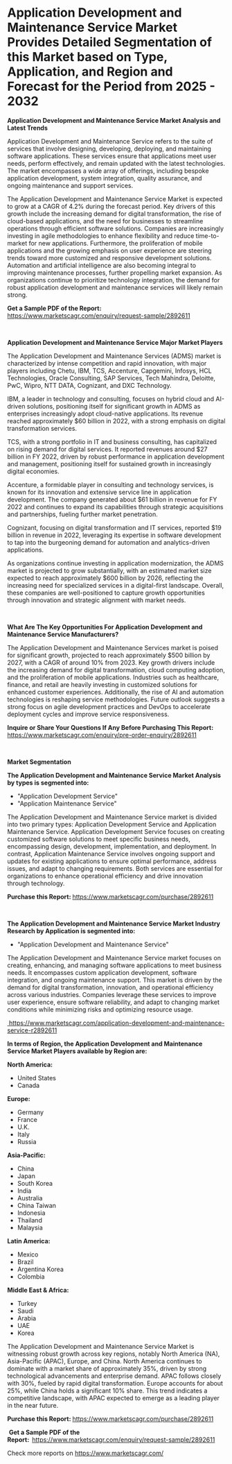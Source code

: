 <p><h1>Application Development and Maintenance Service Market Provides Detailed Segmentation of this Market based on Type, Application, and Region and Forecast for the Period from 2025 - 2032</h1></p><p><strong>Application Development and Maintenance Service Market Analysis and Latest Trends</strong></p>
<p><p>Application Development and Maintenance Service refers to the suite of services that involve designing, developing, deploying, and maintaining software applications. These services ensure that applications meet user needs, perform effectively, and remain updated with the latest technologies. The market encompasses a wide array of offerings, including bespoke application development, system integration, quality assurance, and ongoing maintenance and support services.</p><p>The Application Development and Maintenance Service Market is expected to grow at a CAGR of 4.2% during the forecast period. Key drivers of this growth include the increasing demand for digital transformation, the rise of cloud-based applications, and the need for businesses to streamline operations through efficient software solutions. Companies are increasingly investing in agile methodologies to enhance flexibility and reduce time-to-market for new applications. Furthermore, the proliferation of mobile applications and the growing emphasis on user experience are steering trends toward more customized and responsive development solutions. Automation and artificial intelligence are also becoming integral to improving maintenance processes, further propelling market expansion. As organizations continue to prioritize technology integration, the demand for robust application development and maintenance services will likely remain strong.</p></p>
<p><strong>Get a Sample PDF of the Report:&nbsp;</strong> <a href="https://www.marketscagr.com/enquiry/request-sample/2892611?utm_campaign=3201&utm_medium=2&utm_source=Github&utm_content=ia&utm_term=15032025&utm_id=application-development-and-maintenance-service">https://www.marketscagr.com/enquiry/request-sample/2892611</a></p>
<p>&nbsp;</p>
<p><strong>Application Development and Maintenance Service Major Market Players</strong></p>
<p><p>The Application Development and Maintenance Services (ADMS) market is characterized by intense competition and rapid innovation, with major players including Chetu, IBM, TCS, Accenture, Capgemini, Infosys, HCL Technologies, Oracle Consulting, SAP Services, Tech Mahindra, Deloitte, PwC, Wipro, NTT DATA, Cognizant, and DXC Technology. </p><p>IBM, a leader in technology and consulting, focuses on hybrid cloud and AI-driven solutions, positioning itself for significant growth in ADMS as enterprises increasingly adopt cloud-native applications. Its revenue reached approximately $60 billion in 2022, with a strong emphasis on digital transformation services.</p><p>TCS, with a strong portfolio in IT and business consulting, has capitalized on rising demand for digital services. It reported revenues around $27 billion in FY 2022, driven by robust performance in application development and management, positioning itself for sustained growth in increasingly digital economies.</p><p>Accenture, a formidable player in consulting and technology services, is known for its innovation and extensive service line in application development. The company generated about $61 billion in revenue for FY 2022 and continues to expand its capabilities through strategic acquisitions and partnerships, fueling further market penetration.</p><p>Cognizant, focusing on digital transformation and IT services, reported $19 billion in revenue in 2022, leveraging its expertise in software development to tap into the burgeoning demand for automation and analytics-driven applications.</p><p>As organizations continue investing in application modernization, the ADMS market is projected to grow substantially, with an estimated market size expected to reach approximately $600 billion by 2026, reflecting the increasing need for specialized services in a digital-first landscape. Overall, these companies are well-positioned to capture growth opportunities through innovation and strategic alignment with market needs.</p></p>
<p>&nbsp;</p>
<p><strong>What Are The Key Opportunities For Application Development and Maintenance Service Manufacturers?</strong></p>
<p><p>The Application Development and Maintenance Services market is poised for significant growth, projected to reach approximately $500 billion by 2027, with a CAGR of around 10% from 2023. Key growth drivers include the increasing demand for digital transformation, cloud computing adoption, and the proliferation of mobile applications. Industries such as healthcare, finance, and retail are heavily investing in customized solutions for enhanced customer experiences. Additionally, the rise of AI and automation technologies is reshaping service methodologies. Future outlook suggests a strong focus on agile development practices and DevOps to accelerate deployment cycles and improve service responsiveness.</p></p>
<p><strong>Inquire or Share Your Questions If Any Before Purchasing This Report:</strong> <a href="https://www.marketscagr.com/enquiry/pre-order-enquiry/2892611?utm_campaign=3201&utm_medium=2&utm_source=Github&utm_content=ia&utm_term=15032025&utm_id=application-development-and-maintenance-service">https://www.marketscagr.com/enquiry/pre-order-enquiry/2892611</a></p>
<p>&nbsp;</p>
<p><strong>Market Segmentation</strong></p>
<p><strong>The Application Development and Maintenance Service Market Analysis by types is segmented into:</strong></p>
<p><ul><li>"Application Development Service"</li><li>"Application Maintenance Service"</li></ul></p>
<p><p>The Application Development and Maintenance Service market is divided into two primary types: Application Development Service and Application Maintenance Service. Application Development Service focuses on creating customized software solutions to meet specific business needs, encompassing design, development, implementation, and deployment. In contrast, Application Maintenance Service involves ongoing support and updates for existing applications to ensure optimal performance, address issues, and adapt to changing requirements. Both services are essential for organizations to enhance operational efficiency and drive innovation through technology.</p></p>
<p><strong>Purchase this Report:&nbsp;</strong><a href="https://www.marketscagr.com/purchase/2892611?utm_campaign=3201&utm_medium=2&utm_source=Github&utm_content=ia&utm_term=15032025&utm_id=application-development-and-maintenance-service">https://www.marketscagr.com/purchase/2892611</a></p>
<p>&nbsp;</p>
<p><strong>The Application Development and Maintenance Service Market Industry Research by Application is segmented into:</strong></p>
<p><ul><li>"Application Development and Maintenance Service"</li></ul></p>
<p><p>The Application Development and Maintenance Service market focuses on creating, enhancing, and managing software applications to meet business needs. It encompasses custom application development, software integration, and ongoing maintenance support. This market is driven by the demand for digital transformation, innovation, and operational efficiency across various industries. Companies leverage these services to improve user experience, ensure software reliability, and adapt to changing market conditions while minimizing risks and optimizing resource usage.</p></p>
<p><a href="https://www.marketscagr.com/application-development-and-maintenance-service-r2892611?utm_campaign=3201&utm_medium=2&utm_source=Github&utm_content=ia&utm_term=15032025&utm_id=application-development-and-maintenance-service">&nbsp;https://www.marketscagr.com/application-development-and-maintenance-service-r2892611</a></p>
<p><strong>In terms of Region, the Application Development and Maintenance Service Market Players available by Region are:</strong></p>
<p>
    <p> <strong> North America: </strong>
        <ul>
            <li>United States</li>
            <li>Canada</li>
        </ul>
        </p> 
    <p> <strong> Europe: </strong>
        <ul>
            <li>Germany</li>
            <li>France</li>
            <li>U.K.</li>
            <li>Italy</li>
            <li>Russia</li>
        </ul>
        </p> 
    <p> <strong> Asia-Pacific: </strong>
        <ul>
            <li>China</li>
            <li>Japan</li>
            <li>South Korea</li>
            <li>India</li>
            <li>Australia</li>
            <li>China Taiwan</li>
            <li>Indonesia</li>
            <li>Thailand</li>
            <li>Malaysia</li>
        </ul>
        </p> 
    <p> <strong> Latin America: </strong>
        <ul>
            <li>Mexico</li>
            <li>Brazil</li>
            <li>Argentina Korea</li>
            <li>Colombia</li>
        </ul>
        </p> 
    <p> <strong> Middle East & Africa: </strong>
        <ul>
            <li>Turkey</li>
            <li>Saudi</li>
            <li>Arabia</li>
            <li>UAE</li>
            <li>Korea</li>
        </ul>
    </p>
    </p>
<p><p>The Application Development and Maintenance Service Market is witnessing robust growth across key regions, notably North America (NA), Asia-Pacific (APAC), Europe, and China. North America continues to dominate with a market share of approximately 35%, driven by strong technological advancements and enterprise demand. APAC follows closely with 30%, fueled by rapid digital transformation. Europe accounts for about 25%, while China holds a significant 10% share. This trend indicates a competitive landscape, with APAC expected to emerge as a leading player in the near future.</p></p>
<p><strong>Purchase this Report: </strong><a href="https://www.marketscagr.com/purchase/2892611?utm_campaign=3201&utm_medium=2&utm_source=Github&utm_content=ia&utm_term=15032025&utm_id=application-development-and-maintenance-service">https://www.marketscagr.com/purchase/2892611</a></p>
<p>&nbsp;<strong>Get a Sample PDF of the Report:&nbsp;&nbsp;</strong><a href="https://www.marketscagr.com/enquiry/request-sample/2892611?utm_campaign=3201&utm_medium=2&utm_source=Github&utm_content=ia&utm_term=15032025&utm_id=application-development-and-maintenance-service">https://www.marketscagr.com/enquiry/request-sample/2892611</a></p>
<p><strong></strong></p>
<p>Check more reports on <a href="https://www.marketscagr.com/?utm_campaign=3201&utm_medium=2&utm_source=Github&utm_content=ia&utm_term=15032025&utm_id=application-development-and-maintenance-service">https://www.marketscagr.com/</a></p>